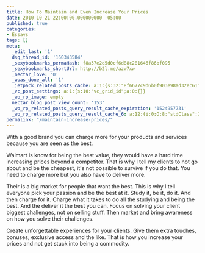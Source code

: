 ```yaml
---
title: How To Maintain and Even Increase Your Prices
date: 2010-10-21 22:00:00.000000000 -05:00
published: true
categories:
- Essays
tags: []
meta:
  _edit_last: '1'
  dsq_thread_id: '160343584'
  _sexybookmarks_permaHash: f8a37e2d5d0cf6d88c281646f86bf095
  _sexybookmarks_shortUrl: http://b2l.me/azw7xw
  _nectar_love: '0'
  _wpas_done_all: '1'
  _jetpack_related_posts_cache: a:1:{s:32:"8f6677c9d6b0f903e98ad32ec61f8deb";a:2:{s:7:"expires";i:1446368341;s:7:"payload";a:3:{i:0;a:1:{s:2:"id";i:3251;}i:1;a:1:{s:2:"id";i:3250;}i:2;a:1:{s:2:"id";i:3229;}}}}
  _vc_post_settings: a:1:{s:10:"vc_grid_id";a:0:{}}
  _wp_rp_image: empty
  nectar_blog_post_view_count: '153'
  _wp_rp_related_posts_query_result_cache_expiration: '1524957731'
  _wp_rp_related_posts_query_result_cache_6: a:12:{i:0;O:8:"stdClass":2:{s:7:"post_id";s:4:"3251";s:5:"score";s:17:"73.61133878146752";}i:1;O:8:"stdClass":2:{s:7:"post_id";s:4:"3254";s:5:"score";s:18:"61.322281734648875";}i:2;O:8:"stdClass":2:{s:7:"post_id";s:4:"1265";s:5:"score";s:17:"55.71556097274642";}i:3;O:8:"stdClass":2:{s:7:"post_id";s:4:"4206";s:5:"score";s:18:"55.186175864297844";}i:4;O:8:"stdClass":2:{s:7:"post_id";s:4:"3034";s:5:"score";s:17:"49.56121576184748";}i:5;O:8:"stdClass":2:{s:7:"post_id";s:4:"2436";s:5:"score";s:17:"49.56121576184748";}i:6;O:8:"stdClass":2:{s:7:"post_id";s:4:"3096";s:5:"score";s:17:"48.19161134498022";}i:7;O:8:"stdClass":2:{s:7:"post_id";s:4:"2779";s:5:"score";s:17:"45.54350724039152";}i:8;O:8:"stdClass":2:{s:7:"post_id";s:4:"3535";s:5:"score";s:17:"43.14844708793265";}i:9;O:8:"stdClass":2:{s:7:"post_id";s:4:"2610";s:5:"score";s:17:"41.77884267106539";}i:10;O:8:"stdClass":2:{s:7:"post_id";s:3:"320";s:5:"score";s:18:"25.904805939138722";}i:11;O:8:"stdClass":2:{s:7:"post_id";s:4:"1313";s:5:"score";s:18:"22.865012589422818";}}
permalink: "/maintain-increase-prices/"
---
```

With a good brand you can charge more for your products and services because you are seen as the best.

Walmart is know for being the best value, they would have a hard time increasing prices beyond a competitor. That is why I tell my clients to not go about and be the cheapest, it's not possible to survive if you do that. You need to charge more but you also have to deliver more.

Their is a big market for people that want the best. This is why I tell everyone pick your passion and be the best at it. Study it, be it, do it. And then charge for it. Charge what it takes to do all the studying and being the best. And the deliver it the best you can. Focus on solving your client biggest challenges, not on selling stuff. Then market and bring awareness on how you solve their challenges.

Create unforgettable experiences for your clients. Give them extra touches, bonuses, exclusive access and the like. That is how you increase your prices and not get stuck into being a commodity.
